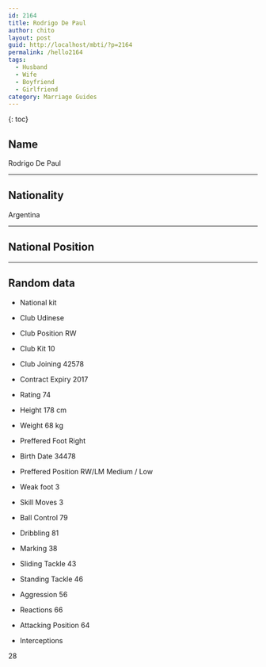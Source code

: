 ```yaml
---
id: 2164
title: Rodrigo De Paul
author: chito
layout: post
guid: http://localhost/mbti/?p=2164
permalink: /hello2164
tags:
  - Husband
  - Wife
  - Boyfriend
  - Girlfriend
category: Marriage Guides
---
```



{: toc}


## Name  
Rodrigo De Paul 

* * *

## Nationality  
Argentina 

* * *

## National Position 

* * *

## Random data 

  * National kit 
  * Club 
Udinese 

  * Club Position 
RW 

  * Club Kit 
10 

  * Club Joining 
42578 

  * Contract Expiry 
2017 

  * Rating 
74 

  * Height 
178 cm 

  * Weight 
68 kg 

  * Preffered Foot 
Right 

  * Birth Date 
34478 

  * Preffered Position 
RW/LM Medium / Low 

  * Weak foot 
3 

  * Skill Moves 
3 

  * Ball Control 
79 

  * Dribbling 
81 

  * Marking 
38 

  * Sliding Tackle 
43 

  * Standing Tackle 
46 

  * Aggression 
56 

  * Reactions 
66 

  * Attacking Position 
64 

  * Interceptions 

28</ul>